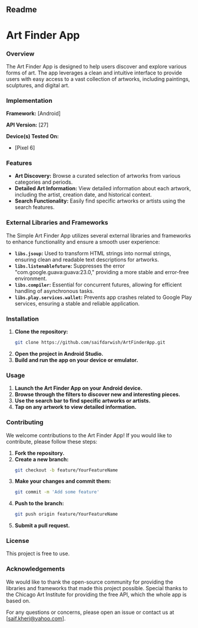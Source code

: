 ## Readme

# Art Finder App

### Overview

The Art Finder App is designed to help users discover and explore various forms of art. The app leverages a clean and intuitive interface to provide users with easy access to a vast collection of artworks, including paintings, sculptures, and digital art.

### Implementation

**Framework:** [Android]

**API Version:** [27]

**Device(s) Tested On:**
- [Pixel 6]

### Features

- **Art Discovery:** Browse a curated selection of artworks from various categories and periods.
- **Detailed Art Information:** View detailed information about each artwork, including the artist, creation date, and historical context.
- **Search Functionality:** Easily find specific artworks or artists using the search features.

### External Libraries and Frameworks

The Simple Art Finder App utilizes several external libraries and frameworks to enhance functionality and ensure a smooth user experience:

- **`libs.jsoup`:** Used to transform HTML strings into normal strings, ensuring clean and readable text descriptions for artworks.
- **`libs.listenablefuture`:** Suppresses the error "com.google.guava:guava:23.0," providing a more stable and error-free environment.
- **`libs.compiler`:** Essential for concurrent futures, allowing for efficient handling of asynchronous tasks.
- **`libs.play.services.wallet`:** Prevents app crashes related to Google Play services, ensuring a stable and reliable application.

### Installation

1. **Clone the repository:**
    ```bash
    git clone https://github.com/saifdarwish/ArtFinderApp.git
    ```
2. **Open the project in Android Studio.**
3. **Build and run the app on your device or emulator.**

### Usage

1. **Launch the Art Finder App on your Android device.**
2. **Browse through the filters to discover new and interesting pieces.**
3. **Use the search bar to find specific artworks or artists.**
4. **Tap on any artwork to view detailed information.**

### Contributing

We welcome contributions to the Art Finder App! If you would like to contribute, please follow these steps:

1. **Fork the repository.**
2. **Create a new branch:**
    ```bash
    git checkout -b feature/YourFeatureName
    ```
3. **Make your changes and commit them:**
    ```bash
    git commit -m 'Add some feature'
    ```
4. **Push to the branch:**
    ```bash
    git push origin feature/YourFeatureName
    ```
5. **Submit a pull request.**

### License

This project is free to use.

### Acknowledgements

We would like to thank the open-source community for providing the libraries and frameworks that made this project possible. Special thanks to the Chicago Art Institute for providing the free API, which the whole app is based on.

For any questions or concerns, please open an issue or contact us at [saif.kheri@yahoo.com].

